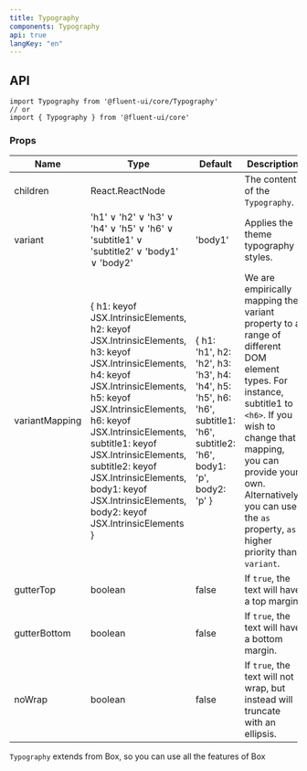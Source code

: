 ```yaml
---
title: Typography
components: Typography
api: true
langKey: "en"
---
```


## API

```
import Typography from '@fluent-ui/core/Typography'
// or
import { Typography } from '@fluent-ui/core'
```

### Props

| Name | Type | Default | Description |
| --- | --- | --- | --- |
| children | React.ReactNode |  | The content of the `Typography`. |
| variant | 'h1' &or; 'h2' &or; 'h3' &or; 'h4' &or; 'h5' &or; 'h6' &or; 'subtitle1' &or; 'subtitle2' &or; 'body1' &or; 'body2' | 'body1' | Applies the theme typography styles. |
| variantMapping | { h1: keyof JSX.IntrinsicElements, h2: keyof JSX.IntrinsicElements, h3: keyof JSX.IntrinsicElements, h4: keyof JSX.IntrinsicElements, h5: keyof JSX.IntrinsicElements, h6: keyof JSX.IntrinsicElements, subtitle1: keyof JSX.IntrinsicElements, subtitle2: keyof JSX.IntrinsicElements, body1: keyof JSX.IntrinsicElements, body2: keyof JSX.IntrinsicElements } | { h1: 'h1', h2: 'h2', h3: 'h3', h4: 'h4', h5: 'h5', h6: 'h6', subtitle1: 'h6', subtitle2: 'h6', body1: 'p', body2: 'p' } | We are empirically mapping the variant property to a range of different DOM element types. For instance, subtitle1 to `<h6>`. If you wish to change that mapping, you can provide your own. Alternatively, you can use the `as` property, `as` higher priority than `variant`. |
| gutterTop | boolean | false | If `true`, the text will have a top margin. |
| gutterBottom | boolean | false | If `true`, the text will have a bottom margin. |
| noWrap | boolean | false | If `true`, the text will not wrap, but instead will truncate with an ellipsis. |

`Typography` extends from Box, so you can use all the features of Box
